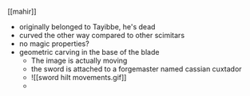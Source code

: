 [[mahir]]
- originally belonged to Tayibbe, he's dead
- curved the other way compared to other scimitars
- no magic properties?
- geometric carving in the base of the blade
	- The image is actually moving
	- the sword is attached to a forgemaster named cassian cuxtador
	- ![[sword hilt movements.gif]]
	- 
